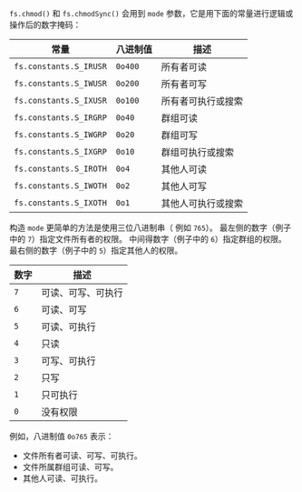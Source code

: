 
`fs.chmod()` 和 `fs.chmodSync()` 会用到 `mode` 参数，它是用下面的常量进行逻辑或操作后的数字掩码：


|       常量         |  八进制值  | 描述              |
| ---------------------- | ------- | ------------------------ |
| `fs.constants.S_IRUSR` | `0o400` | 所有者可读            |
| `fs.constants.S_IWUSR` | `0o200` | 所有者可写           |
| `fs.constants.S_IXUSR` | `0o100` | 所有者可执行或搜索  |
| `fs.constants.S_IRGRP` | `0o40`  | 群组可读            |
| `fs.constants.S_IWGRP` | `0o20`  | 群组可写           |
| `fs.constants.S_IXGRP` | `0o10`  | 群组可执行或搜索  |
| `fs.constants.S_IROTH` | `0o4`   | 其他人可读           |
| `fs.constants.S_IWOTH` | `0o2`   | 其他人可写          |
| `fs.constants.S_IXOTH` | `0o1`   | 其他人可执行或搜索 |

构造 `mode` 更简单的方法是使用三位八进制串（ 例如 `765`）。
最左侧的数字（例子中的 `7`）指定文件所有者的权限。
中间得数字（例子中的 `6`）指定群组的权限。
最右侧的数字（例子中的 `5`）指定其他人的权限。


| 数字  |       描述        |
| ------- | ------------------------ |
|   `7`   | 可读、可写、可执行 |
|   `6`   | 可读、可写       |
|   `5`   | 可读、可执行         |
|   `4`   | 只读                |
|   `3`   | 可写、可执行       |
|   `2`   | 只写               |
|   `1`   | 只可执行             |
|   `0`   | 没有权限            |

例如，八进制值 `0o765` 表示：

* 文件所有者可读、可写、可执行。
* 文件所属群组可读、可写。
* 其他人可读、可执行。


